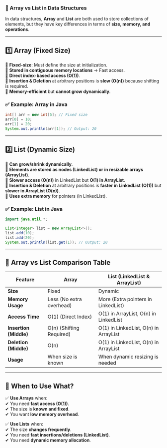 ### **📌 Array vs List in Data Structures**

In data structures, **Array** and **List** are both used to store collections of elements, but they have key differences in terms of **size, memory, and operations**.

---

## **1️⃣ Array (Fixed Size)**

🔹 **Fixed-size**: Must define the size at initialization.  
🔹 **Stored in contiguous memory locations** → Fast access.  
🔹 **Direct index-based access (O(1))**.  
🔹 **Insertion & Deletion** at arbitrary positions is **slow (O(n))** because shifting is required.  
🔹 **Memory-efficient** but **cannot grow dynamically**.

### **✅ Example: Array in Java**

```java
int[] arr = new int[5]; // Fixed size
arr[0] = 10;
arr[1] = 20;
System.out.println(arr[1]); // Output: 20
```

---

## **2️⃣ List (Dynamic Size)**

🔹 **Can grow/shrink dynamically**.  
🔹 **Elements are stored as nodes (LinkedList) or in resizable arrays (ArrayList)**.  
🔹 **Slower access (O(n))** in LinkedList but **O(1) in ArrayList**.  
🔹 **Insertion & Deletion** at arbitrary positions is **faster in LinkedList (O(1))** but **slower in ArrayList (O(n))**.  
🔹 **Uses extra memory** for pointers (in LinkedList).

### **✅ Example: List in Java**

```java
import java.util.*;

List<Integer> list = new ArrayList<>();
list.add(10);
list.add(20);
System.out.println(list.get(1)); // Output: 20
```

---

## **🔹 Array vs List Comparison Table**

| Feature                | **Array**                | **List (LinkedList & ArrayList)**     |
| ---------------------- | ------------------------ | ------------------------------------- |
| **Size**               | Fixed                    | Dynamic                               |
| **Memory Usage**       | Less (No extra overhead) | More (Extra pointers in LinkedList)   |
| **Access Time**        | O(1) (Direct Index)      | O(1) in ArrayList, O(n) in LinkedList |
| **Insertion (Middle)** | O(n) (Shifting Required) | O(1) in LinkedList, O(n) in ArrayList |
| **Deletion (Middle)**  | O(n)                     | O(1) in LinkedList, O(n) in ArrayList |
| **Usage**              | When size is known       | When dynamic resizing is needed       |

---

## **🔹 When to Use What?**

✅ **Use Arrays** when:  
✔ You need **fast access (O(1))**.  
✔ The size is **known and fixed**.  
✔ You want **low memory overhead**.

✅ **Use Lists** when:  
✔ The size **changes frequently**.  
✔ You need **fast insertions/deletions (LinkedList)**.  
✔ You need **dynamic memory allocation**.
